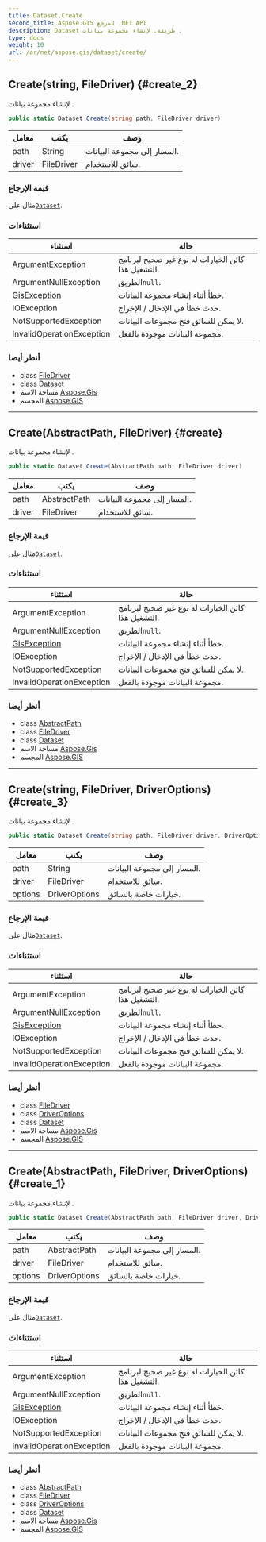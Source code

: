 ```yaml
---
title: Dataset.Create
second_title: Aspose.GIS لمرجع .NET API
description: Dataset طريقة. لإنشاء مجموعة بيانات .
type: docs
weight: 10
url: /ar/net/aspose.gis/dataset/create/
---
```

## Create(string, FileDriver) {#create_2}

لإنشاء مجموعة بيانات .

```csharp
public static Dataset Create(string path, FileDriver driver)
```

| معامل | يكتب | وصف |
| --- | --- | --- |
| path | String | المسار إلى مجموعة البيانات. |
| driver | FileDriver | سائق للاستخدام. |

### قيمة الإرجاع

مثال على[`Dataset`](../).

### استثناءات

| استثناء | حالة |
| --- | --- |
| ArgumentException | كائن الخيارات له نوع غير صحيح لبرنامج التشغيل هذا. |
| ArgumentNullException | الطريق`null`. |
| [GisException](../../gisexception/) | خطأ أثناء إنشاء مجموعة البيانات. |
| IOException | حدث خطأ في الإدخال / الإخراج. |
| NotSupportedException | لا يمكن للسائق فتح مجموعات البيانات. |
| InvalidOperationException | مجموعة البيانات موجودة بالفعل. |

### أنظر أيضا

* class [FileDriver](../../filedriver/)
* class [Dataset](../)
* مساحة الاسم [Aspose.Gis](../../dataset/)
* المجسم [Aspose.GIS](../../../)

---

## Create(AbstractPath, FileDriver) {#create}

لإنشاء مجموعة بيانات .

```csharp
public static Dataset Create(AbstractPath path, FileDriver driver)
```

| معامل | يكتب | وصف |
| --- | --- | --- |
| path | AbstractPath | المسار إلى مجموعة البيانات. |
| driver | FileDriver | سائق للاستخدام. |

### قيمة الإرجاع

مثال على[`Dataset`](../).

### استثناءات

| استثناء | حالة |
| --- | --- |
| ArgumentException | كائن الخيارات له نوع غير صحيح لبرنامج التشغيل هذا. |
| ArgumentNullException | الطريق`null`. |
| [GisException](../../gisexception/) | خطأ أثناء إنشاء مجموعة البيانات. |
| IOException | حدث خطأ في الإدخال / الإخراج. |
| NotSupportedException | لا يمكن للسائق فتح مجموعات البيانات. |
| InvalidOperationException | مجموعة البيانات موجودة بالفعل. |

### أنظر أيضا

* class [AbstractPath](../../abstractpath/)
* class [FileDriver](../../filedriver/)
* class [Dataset](../)
* مساحة الاسم [Aspose.Gis](../../dataset/)
* المجسم [Aspose.GIS](../../../)

---

## Create(string, FileDriver, DriverOptions) {#create_3}

لإنشاء مجموعة بيانات .

```csharp
public static Dataset Create(string path, FileDriver driver, DriverOptions options)
```

| معامل | يكتب | وصف |
| --- | --- | --- |
| path | String | المسار إلى مجموعة البيانات. |
| driver | FileDriver | سائق للاستخدام. |
| options | DriverOptions | خيارات خاصة بالسائق. |

### قيمة الإرجاع

مثال على[`Dataset`](../).

### استثناءات

| استثناء | حالة |
| --- | --- |
| ArgumentException | كائن الخيارات له نوع غير صحيح لبرنامج التشغيل هذا. |
| ArgumentNullException | الطريق`null`. |
| [GisException](../../gisexception/) | خطأ أثناء إنشاء مجموعة البيانات. |
| IOException | حدث خطأ في الإدخال / الإخراج. |
| NotSupportedException | لا يمكن للسائق فتح مجموعات البيانات. |
| InvalidOperationException | مجموعة البيانات موجودة بالفعل. |

### أنظر أيضا

* class [FileDriver](../../filedriver/)
* class [DriverOptions](../../driveroptions/)
* class [Dataset](../)
* مساحة الاسم [Aspose.Gis](../../dataset/)
* المجسم [Aspose.GIS](../../../)

---

## Create(AbstractPath, FileDriver, DriverOptions) {#create_1}

لإنشاء مجموعة بيانات .

```csharp
public static Dataset Create(AbstractPath path, FileDriver driver, DriverOptions options)
```

| معامل | يكتب | وصف |
| --- | --- | --- |
| path | AbstractPath | المسار إلى مجموعة البيانات. |
| driver | FileDriver | سائق للاستخدام. |
| options | DriverOptions | خيارات خاصة بالسائق. |

### قيمة الإرجاع

مثال على[`Dataset`](../).

### استثناءات

| استثناء | حالة |
| --- | --- |
| ArgumentException | كائن الخيارات له نوع غير صحيح لبرنامج التشغيل هذا. |
| ArgumentNullException | الطريق`null`. |
| [GisException](../../gisexception/) | خطأ أثناء إنشاء مجموعة البيانات. |
| IOException | حدث خطأ في الإدخال / الإخراج. |
| NotSupportedException | لا يمكن للسائق فتح مجموعات البيانات. |
| InvalidOperationException | مجموعة البيانات موجودة بالفعل. |

### أنظر أيضا

* class [AbstractPath](../../abstractpath/)
* class [FileDriver](../../filedriver/)
* class [DriverOptions](../../driveroptions/)
* class [Dataset](../)
* مساحة الاسم [Aspose.Gis](../../dataset/)
* المجسم [Aspose.GIS](../../../)


